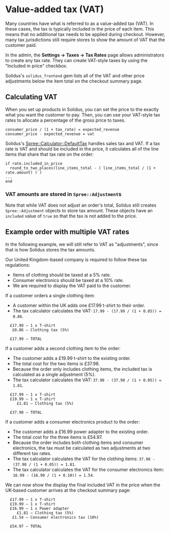 # Value-added tax (VAT)

Many countries have what is referred to as a value-added tax (VAT). In these
cases, the tax is typically included in the price of each item. This means that
no additional tax needs to be applied during checkout. However, many tax
jurisdictions still require stores to show the amount of VAT that the customer
paid.

In the admin, the **Settings -> Taxes -> Tax Rates** page allows administrators
to create any tax rate. They can create VAT-style taxes by using the "Included
in price" checkbox.

Solidus's `solidus_frontend` gem lists all of the VAT and other price
adjustments below the item total on the checkout summary page.

## Calculating VAT

When you set up products in Solidus, you can set the price to the exactly what
you want the customer to pay. Then, you can use your VAT-style tax rates to
allocate a percentage of the gross price to taxes.

```
consumer_price / (1 + tax_rate) = expected_revenue
consumer_price - expected_revenue = vat
```

Solidus's [Spree::Calculator::DefaultTax][default-tax-calculator] handles 
sales tax and VAT. If a tax rate is VAT and should be included in the price, it 
calculates all of the line items that share that tax rate on the order:

```
if rate.included_in_price
  round_to_two_places(line_items_total - ( line_items_total / (1 + rate.amount) ) )
...
end
```

[default-tax-calculator]: https://github.com/solidusio/solidus/blob/master/core/app/models/spree/calculator/default_tax.rb

### VAT amounts are stored in `Spree::Adjustment`s

Note that while VAT does not adjust an order's total, Solidus still creates
`Spree::Adjustment` objects to store tax amount. These objects have an 
`included` value of `true` so that the tax is not added to the price.

## Example order with multiple VAT rates

In the following example, we will still refer to VAT as "adjustments",
since that is how Solidus stores the tax amounts.

Our United Kingdom-based company is required to follow these tax regulations:

- Items of clothing should be taxed at a 5% rate.
- Consumer electronics should be taxed at a 10% rate.
- We are required to display the VAT paid to the customer. 

If a customer orders a single clothing item:

- A customer within the UK adds one £17.99 t-shirt to their order.
- The tax calculator calculates the VAT: `17.99 - (17.99 / (1 + 0.05)) = 0.86`.

```
  £17.99 – 1 x T-shirt
   £0.86 – Clothing tax (5%)

  £17.99 – TOTAL
```

If a customer adds a second clothing item to the order:

- The customer adds a £19.99 t-shirt to the existing order.
- The total cost for the two items is £37.98.
- Because the order only includes clothing items, the included tax is calculated
	as a single adjustment (5%).
- The tax calculator calculates the VAT: `37.98 - (37.98 / (1 + 0.05)) = 1.81`.

```
  £17.99 – 1 x T-shirt
  £19.99 – 1 x T-shirt
	 £1.81 – Clothing tax (5%)

  £37.98 – TOTAL
```

If a customer adds a consumer electronics product to the order:

- The customer adds a £16.99 power adapter to the existing order.
- The total cost for the three items is £54.97.
- Because the order includes both clothing items and consumer electronics, the
	tax must be calculated as two adjustments at two different tax rates.
- The tax calculator calculates the VAT for the clothing items: `37.98 - (37.98
  / (1 + 0.05)) = 1.81`.
- The tax calculator calculates the VAT for the consumer electronics item:
  `16.99 - (16.99 / (1 + 0.10)) = 1.54`. 

We can now show the display the final included VAT in the price when the
UK-based customer arrives at the checkout summary page:	
	
```
  £17.99 – 1 x T-shirt
  £19.99 – 1 x T-shirt
  £16.99 – 1 x Power adapter
	 £1.81 – Clothing tax (5%)
   £1.54 – Consumer electronics tax (10%)
  
  £54.97 – TOTAL
```
